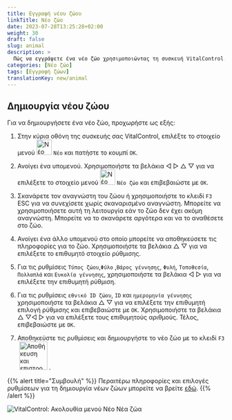 ```yaml
---
title: Εγγραφή νέου ζώου
linkTitle: Νέο ζώο
date: 2023-07-28T13:25:28+02:00
weight: 30
draft: false
slug: animal
description: >
  Πώς να εγγράψετε ένα νέο ζώο χρησιμοποιώντας τη συσκευή VitalControl.
categories: [Νέο ζώο]
tags: [Εγγραφή ζώων]
translationKey: new/animal
---
```

## Δημιουργία νέου ζώου

Για να δημιουργήσετε ένα νέο ζώο, προχωρήστε ως εξής:

1. Στην κύρια οθόνη της συσκευής σας VitalControl, επιλέξτε το στοιχείο μενού <img src="/icons/main/new-animal.svg" width="35" align="bottom" alt="Νέο ζώο" /> `Νέο` και πατήστε το κουμπί `OK`.

2. Ανοίγει ένα υπομενού. Χρησιμοποιήστε τα βελάκια ◁ ▷ △ ▽ για να επιλέξετε το στοιχείο μενού <img src="/icons/main/new-animal.svg" width="35" align="bottom" alt="Νέο ζώο" /> `Νέο ζώο` και επιβεβαιώστε με `OK`.

3. Σκανάρετε τον αναγνώστη του ζώου ή χρησιμοποιήστε το κλειδί `F3` ESC για να συνεχίσετε χωρίς σκαναρισμένο αναγνώστη. Μπορείτε να χρησιμοποιήσετε αυτή τη λειτουργία εάν το ζώο δεν έχει ακόμη αναγνώστη. Μπορείτε να το σκανάρετε αργότερα και να το αναθέσετε στο ζώο.

4. Ανοίγει ένα άλλο υπομενού στο οποίο μπορείτε να αποθηκεύσετε τις πληροφορίες για το ζώο. Χρησιμοποιήστε τα βελάκια △ ▽ για να επιλέξετε το επιθυμητό στοιχείο ρύθμισης.

5. Για τις ρυθμίσεις `Τύπος ζώου`,`Φύλο` ,`Βάρος γέννησης`, `Φυλή`, `Τοποθεσία`, `Πολλαπλά` και `Ευκολία γέννησης`, χρησιμοποιήστε τα βελάκια ◁ ▷ για να επιλέξετε την επιθυμητή ρύθμιση.

6. Για τις ρυθμίσεις `εθνικό ID ζώου`, `ID` και `ημερομηνία γέννησης` χρησιμοποιήστε τα βελάκια △ ▽ για να επιλέξετε την επιθυμητή επιλογή ρύθμισης και επιβεβαιώστε με `OK`. Χρησιμοποιήστε τα βελάκια △ ▽◁ ▷ για να επιλέξετε τους επιθυμητούς αριθμούς. Τέλος, επιβεβαιώστε με `OK`.

7. Αποθηκεύστε τις ρυθμίσεις και δημιουργήστε το νέο ζώο με το κλειδί `F3` &nbsp;<img src="/icons/footer/save_exit.svg" width="65" align="bottom" alt="Αποθήκευση και επιστροφή" />&nbsp;.

{{% alert title="Συμβουλή" %}}
Περαιτέρω πληροφορίες και επιλογές ρυθμίσεων για τη δημιουργία νέων ζώων μπορείτε να βρείτε [εδώ](../../settings/animal-registration/).
{{% /alert %}}

   ![VitalControl: Ακολουθία μενού Νέο Νέα ζώα](../images/new.png "Δημιουργία νέου ζώου")

